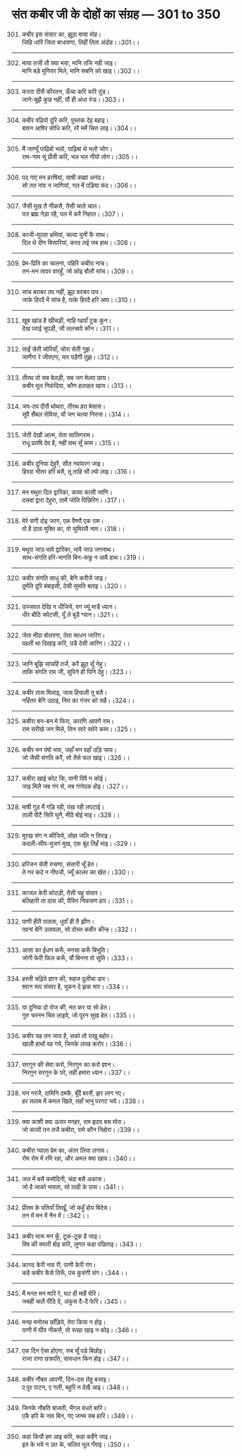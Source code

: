 # संत कबीर जी के दोहों का संग्रह — 301 to 350

301. कबीर इस संसार का, झूठा माया मोह।\
     जिहि धारि जिता बाधावणा, तिहीं तिता अंदोह।।301।।

---

302. माया तजी तौ क्या भया, मानि तजि नही जाइ।\
     मानि बड़े मुनियर मिले, मानि सबनि को खाइ।।302।।

---

303. करता दीसै कीरतन, ऊँचा करि करि तुंड।\
     जाने-बूझै कुछ नहीं, यौं ही अंधा रुंड।।303।।

---

304. कबीर पढ़ियो दूरि करि, पुस्तक देइ बहाइ।\
     बावन आषिर सोधि करि, ररै मर्मे चित्त लाइ।।304।।

---

305. मैं जाण्यूँ पाढ़िबो भलो, पाढ़िबा थे भलो जोग।\
     राम-नाम सूं प्रीती करि, भल भल नींयो लोग।।305।।

---

306. पद गाएं मन हरषियां, साषी कह्मां अनंद।\
     सो तत नांव न जाणियां, गल में पड़िया फंद।।306।।

---

307. जैसी मुख तै नीकसै, तैसी चाले चाल।\
     पार ब्रह्म नेड़ा रहै, पल में करै निहाल।।307।।

---

308. काजी-मुल्ला भ्रमियां, चल्या युनीं कै साथ।\
     दिल थे दीन बिसारियां, करद लई जब हाथ।।308।।

---

309. प्रेम-प्रिति का चालना, पहिरि कबीरा नाच।\
     तन-मन तापर वारहुँ, जो कोइ बौलौ सांच।।309।।

---

310. सांच बराबर तप नहीं, झूठ बराबर पाप।\
     जाके हिरदै में सांच है, ताके हिरदै हरि आप।।310।।

---

311. खूब खांड है खीचड़ी, माहि ष्डयाँ टुक कून।\
     देख पराई चूपड़ी, जी ललचावे कौन।।311।।

---

312. साईं सेती चोरियाँ, चोरा सेती गुझ।\
     जाणैंगा रे जीवएगा, मार पड़ैगी तुझ।।312।।

---

313. तीरथ तो सब बेलड़ी, सब जग मेल्या छाय।\
     कबीर मूल निकंदिया, कौण हलाहल खाय।।313।।

---

314. जप-तप दीसैं थोथरा, तीरथ व्रत बेसास।\
     सूवै सैंबल सेविया, यौ जग चल्या निरास।।314।।

---

315. जेती देखौ आत्म, तेता सालिगराम।\
     राधू प्रतषि देव है, नहीं पाथ सूँ काम।।315।।

---

316. कबीर दुनिया देहुरै, सीत नवांवरग जाइ।\
     हिरदा भीतर हरि बसै, तू ताहि सौ ल्यो लाइ।।316।।

---

317. मन मथुरा दिल द्वारिका, काया कासी जाणि।\
     दसवां द्वारा देहुरा, तामै जोति पिछिरिग।।317।।

---

318. मेरे संगी दोइ जरग, एक वैष्णौ एक राम।\
     वो है दाता मुक्ति का, वो सुमिरावै नाम।।318।।

---

319. मथुरा जाउ भावे द्वारिका, भावै जाउ जगनाथ।\
     साथ-संगति हरि-भागति बिन-कछु न आवै हाथ।।319।।

---

320. कबीर संगति साधु की, बेगि करीजै जाइ।\
     दुर्मति दूरि बंबाइसी, देसी सुमति बताइ।।320।।

---

321. उज्जवल देखि न धीजिये, वग ज्यूं माडै ध्यान।\
     धीर बौठि चपेटसी, यूँ ले बूडै ग्यान।।321।।

---

322. जेता मीठा बोलरगा, तेता साधन जारिग।\
     पहली था दिखाइ करि, उडै देसी आरिग।।322।।

---

323. जानि बूझि सांचहिं तर्जे, करै झूठ सूँ नेहु।\
     ताकि संगति राम जी, सुपिने ही पिनि देहु।।323।।

---

324. कबीर तास मिलाइ, जास हियाली तू बसै।\
     नहिंतर बेगि उठाइ, नित का गंजर को सहै।।324।।

---

325. कबीरा बन-बन मे फिरा, कारणि आपणै राम।\
     राम सरीखे जन मिले, तिन सारे सवेरे काम।।325।।

---

326. कबीर मन पंषो भया, जहाँ मन वहाँ उड़ि जाय।\
     जो जैसी संगति करै, सो तैसे फल खाइ।।326।।

---

327. कबीरा खाई कोट कि, पानी पिवै न कोई।\
     जाइ मिलै जब गंग से, तब गंगोदक होइ।।327।।

---

328. माषी गुड़ मैं गड़ि रही, पंख रही लपटाई।\
     ताली पीटै सिरि घुनै, मीठै बोई माइ।।328।।

---

329. मूरख संग न कीजिये, लोहा जलि न तिराइ।\
     कदली-सीप-भुजगं मुख, एक बूंद तिहँ भाइ।।329।।

---

330. हरिजन सेती रुसणा, संसारी सूँ हेत।\
     ते णर कदे न नीपजौ, ज्यूँ कालर का खेत।।330।।

---

331. काजल केरी कोठड़ी, तैसी यहु संसार।\
     बलिहारी ता दास की, पैसिर निकसण हार।।331।।

---

332. पाणी हीतै पातला, धुवाँ ही तै झीण।\
     पवनां बेगि उतावला, सो दोस्त कबीर कीन्ह।।332।।

---

333. आसा का ईंधण करूँ, मनसा करूँ बिभूति।\
     जोगी फेरी फिल करूँ, यौं बिनना वो सूति।।333।।

---

334. हस्ती चढ़िये ज्ञान की, सहज दुलीचा डार।\
     श्वान रूप संसार है, भूकन दे झक मार।।334।।

---

335. या दुनिया दो रोज की, मत कर या सो हेत।\
     गुरु चरनन चित लाइये, जो पूरन सुख हेत।।335।।

---

336. कबीर यह तन जात है, सको तो राखु बहोर।\
     खाली हाथों वह गये, जिनके लाख करोर।।336।।

---

337. सरगुन की सेवा करो, निरगुन का करो ज्ञान।\
     निरगुन सरगुन के परे, तहीं हमारा ध्यान।।337।।

---

338. घन गरजै, दामिनि दमकै, बूँदैं बरसैं, झर लाग गए।\
     हर तलाब में कमल खिले, तहाँ भानु परगट भये।।338।।

---

339. क्या काशी क्या ऊसर मगहर, राम हृदय बस मोरा।\
     जो कासी तन तजै कबीरा, रामे कौन निहोरा।।339।।

---

340. कबीरा प्याला प्रेम का, अंतर लिया लगाय।\
     रोम रोम में रमि रहा, और अमल क्या खाय।।340।।

---

341. जल में बसै कमोदिनी, चंदा बसै अकास।\
     जो है जाको भावता, सो ताही के पास।।341।।

---

342. प्रीतम के पतियाँ लिखूँ, जो कहुँ होय बिदेस।\
     तन में मन में नैन में।।342।।

---

343. कबीर मारू मन कूँ, टूक-टूक है जाइ।\
     विष की क्यारी बोइ करि, लुणत कहा पछिताइ।।343।।

---

344. कागद केरी नाव री, पाणी केरी गंग।\
     कहै कबीर कैसे तिरूँ, पंच कुसंगी संग।।344।।

---

345. मैं मन्ता मन मारि रे, घट ही माहैं घेरि।\
     जबहीं चालै पीठि दे, अंकुस दै-दै फेरि।।345।।

---

346. मनह मनोरथ छाँड़िये, तेरा किया न होइ।\
     पाणी में घीव नीकसै, तो रूखा खाइ न कोइ।।346।।

---

347. एक दिन ऐसा होएगा, सब सूँ पड़े बिछोइ।\
     राजा राणा छत्रपति, सावधान किन होइ।।347।।

---

348. कबीर नौबत आपणी, दिन-दस लेहू बजाइ।\
     ए पुर पाटन, ए गली, बहुरि न देखै आइ।।348।।

---

349. जिनके नौबति बाजती, भैंगल बंधते बारि।\
     एकै हरि के नाव बिन, गए जनम सब हारि।।349।।

---

350. कहा कियौ हम आइ करि, कहा कहैंगे जाइ।\
     इत के भये न उत के, चलित भूल गँवाइ।।350।।
